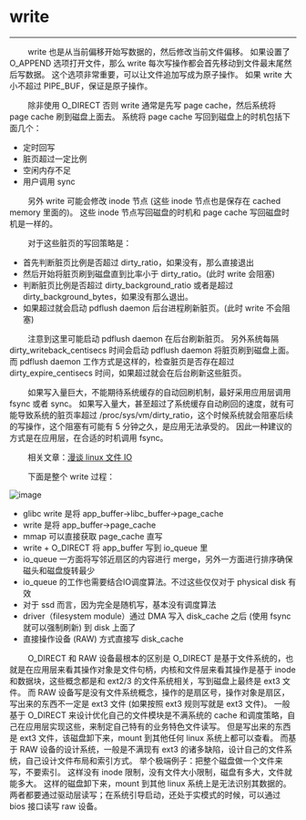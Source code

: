 # write
***

&emsp;&emsp;
write 也是从当前偏移开始写数据的，然后修改当前文件偏移。
如果设置了 O\_APPEND 选项打开文件，那么 write 每次写操作都会首先移动到文件最末尾然后写数据。
这个选项非常重要，可以让文件追加写成为原子操作。
如果 write 大小不超过 PIPE\_BUF，保证是原子操作。

&emsp;&emsp;
除非使用 O\_DIRECT 否则 write 通常是先写 page cache，然后系统将 page cache 刷到磁盘上面去。
系统将 page cache 写回到磁盘上的时机包括下面几个：

+ 定时回写
+ 脏页超过一定比例
+ 空闲内存不足
+ 用户调用 sync

&emsp;&emsp;
另外 write 可能会修改 inode 节点 (这些 inode 节点也是保存在 cached memory 里面的)。
这些 inode 节点写回磁盘的时机和 page cache 写回磁盘时机是一样的。

&emsp;&emsp;
对于这些脏页的写回策略是：

+ 首先判断脏页比例是否超过 dirty\_ratio，如果没有，那么直接退出
+ 然后开始将脏页刷到磁盘直到比率小于 dirty\_ratio。(此时 write 会阻塞)
+ 判断脏页比例是否超过 dirty\_background\_ratio 或者是超过 dirty\_background\_bytes，如果没有那么退出。
+ 如果超过就会启动 pdflush daemon 后台进程刷新脏页。(此时 write 不会阻塞)

&emsp;&emsp;
注意到这里可能启动 pdflush daemon 在后台刷新脏页。
另外系统每隔 dirty\_writeback\_centisecs 时间会启动 pdflush daemon 将脏页刷到磁盘上面。
而 pdflush daemon 工作方式是这样的，检查脏页是否存在超过 dirty\_expire\_centisecs 时间，如果超过就会在后台刷新这些脏页。

&emsp;&emsp;
如果写入量巨大，不能期待系统缓存的自动回刷机制，最好采用应用层调用 fsync 或者 sync。
如果写入量大，甚至超过了系统缓存自动刷回的速度，就有可能导致系统的脏页率超过 /proc/sys/vm/dirty\_ratio，这个时候系统就会阻塞后续的写操作，这个阻塞有可能有 5 分钟之久，是应用无法承受的。
因此一种建议的方式是在应用层，在合适的时机调用 fsync。

&emsp;&emsp;
相关文章：[漫谈 linux 文件 IO](http://blog.chinaunix.net/uid-27105712-id-3270102.html)

&emsp;&emsp;
下面是整个 write 过程：

![image](/images/3.6/01.gif)

+ glibc write 是将 app\_buffer-\>libc_buffer-\>page\_cache
+ write 是将 app\_buffer-\>page\_cache
+ mmap 可以直接获取 page\_cache 直写
+ write + O\_DIRECT 将 app\_buffer 写到 io\_queue 里
+ io\_queue 一方面将写邻近扇区的内容进行 merge，另外一方面进行排序确保磁头和磁盘旋转最少
+ io\_queue 的工作也需要结合IO调度算法。不过这些仅仅对于 physical disk 有效
+ 对于 ssd 而言，因为完全是随机写，基本没有调度算法
+ driver（filesystem module）通过 DMA 写入 disk\_cache 之后 (使用 fsync 就可以强制刷新) 到 disk 上面了
+ 直接操作设备 (RAW) 方式直接写 disk\_cache

&emsp;&emsp;
O_DIRECT 和 RAW 设备最根本的区别是 O_DIRECT 是基于文件系统的，也就是在应用层来看其操作对象是文件句柄，内核和文件层来看其操作是基于 inode 和数据块，这些概念都是和 ext2/3 的文件系统相关，写到磁盘上最终是 ext3 文件。
而 RAW 设备写是没有文件系统概念，操作的是扇区号，操作对象是扇区，写出来的东西不一定是 ext3 文件 (如果按照 ext3 规则写就是 ext3 文件)。
一般基于 O_DIRECT 来设计优化自己的文件模块是不满系统的 cache 和调度策略，自己在应用层实现这些，来制定自己特有的业务特色文件读写。
但是写出来的东西是 ext3 文件，该磁盘卸下来，mount 到其他任何 linux 系统上都可以查看。
而基于 RAW 设备的设计系统，一般是不满现有 ext3 的诸多缺陷，设计自己的文件系统，自己设计文件布局和索引方式。
举个极端例子：把整个磁盘做一个文件来写，不要索引。
这样没有 inode 限制，没有文件大小限制，磁盘有多大，文件就能多大。
这样的磁盘卸下来，mount 到其他 linux 系统上是无法识别其数据的。
两者都要通过驱动层读写；在系统引导启动，还处于实模式的时候，可以通过 bios 接口读写 raw 设备。
